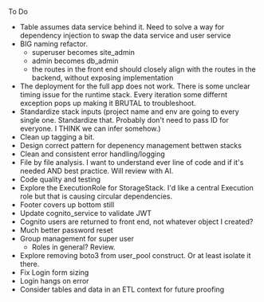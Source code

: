 To Do

-   Table assumes data service behind it. Need to solve a way
    for dependency injection to swap the data service and user service
-   BIG naming refactor.
    -   superuser becomes site_admin
    -   admin becomes db_admin
    -   the routes in the front end should closely align with the routes in the backend, without exposing implementation
-   The deployment for the full app does not work. There is some unclear timing issue for the runtime stack. Every iteration some differnt exception pops up making it BRUTAL to troubleshoot.
-   Standardize stack inputs (project name and env are going to every single one. Standardize that. Probably don't need to pass ID for everyone. I THINK we can infer somehow.)
-   Clean up tagging a bit.
-   Design correct pattern for depenency management bettwen stacks
-   Clean and consistent error handling/logging
-   File by file analysis. I want to understand ever line of code and if it's needed AND best practice. Will review with AI.
-   Code quality and testing
-   Explore the ExecutionRole for StorageStack. I'd like a central Execution role but that is causing circular dependencies.
-   Footer covers up bottom still
-   Update cognito_service to validate JWT
-   Cognito users are returned to front end, not whatever object I created?
-   Much better password reset
-   Group management for super user
    -   Roles in general? Review.
-   Explore removing boto3 from user_pool construct. Or at least isolate it there.
-   Fix Login form sizing
-   Login hangs on error
-   Consider tables and data in an ETL context for future proofing
